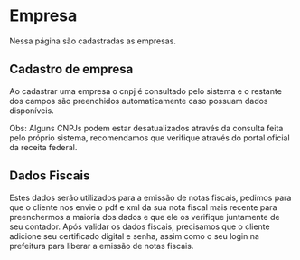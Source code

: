 # Empresa

Nessa página são cadastradas as empresas.

## Cadastro de empresa

Ao cadastrar uma empresa o cnpj é consultado pelo sistema e o restante dos campos são preenchidos automaticamente caso possuam dados disponíveis.

Obs: Alguns CNPJs podem estar desatualizados através da consulta feita pelo próprio sistema, recomendamos que verifique através do portal oficial da receita federal.

## Dados Fiscais

Estes dados serão utilizados para a emissão de notas fiscais, pedimos para que o cliente nos envie o pdf e xml da sua nota fiscal mais recente para preenchermos a maioria dos dados e que ele os verifique juntamente de seu contador. Após validar os dados fiscais, precisamos que o cliente adicione seu certificado digital e senha, assim como o seu login na prefeitura para liberar a emissão de notas fiscais.

